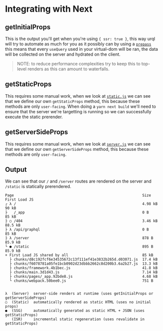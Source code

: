 # Integrating with Next

## getInitialProps

This is the output you'll get when you're using `{ ssr: true }`, this way urql will try to automate
as much for you as it possibly can by using a [`prepass`](https://github.com/FormidableLabs/react-ssr-prepass)
this means that every `useQuery` used in your virtual-dom will be ran, the data will be collected on the server
and hydrated on the client.

> NOTE: to reduce performance complexities try to keep this to top-level renders as this can amount to waterfalls.

## getStaticProps

This requires some manual work, when we look at [`static.js`](./pages/static.js) we can see that we define our own
`getStaticProps` method, this because these methods are only `user-facing`. When doing a `yarn next build` we'll need to
ensure that the server we're targetting is running so we can successfully execute the static prerender.

## getServerSideProps

This requires some manual work, when we look at [`server.js`](./pages/server.js) we can see that we define our own
`getServerSideProps` method, this because these methods are only `user-facing`.

## Output

We can see that our `/` and `/server` routes are rendered on the server and `/static` is statically prerendered.

```
Page                                                           Size     First Load JS
┌ λ /                                                          4.98 kB          90 kB
├   /_app                                                      0 B              85 kB
├ ○ /404                                                       3.46 kB        88.5 kB
├ λ /api/graphql                                               0 B              85 kB
├ λ /server                                                    878 B          85.9 kB
└ ● /static                                                    895 B          85.9 kB
+ First Load JS shared by all                                  85 kB
  ├ chunks/d8c192fcf6e34535672c13f111ef41e3832b265d.d03071.js  17.4 kB
  ├ chunks/f6078781a05fe1bcb0902d23dbbb2662c8d200b3.6a2b27.js  13.3 kB
  ├ chunks/framework.4b1bec.js                                 41.8 kB
  ├ chunks/main.3d1d43.js                                      7.14 kB
  ├ chunks/pages/_app.92bde8.js                                4.68 kB
  └ chunks/webpack.50bee0.js                                   751 B


λ  (Server)  server-side renders at runtime (uses getInitialProps or getServerSideProps)
○  (Static)  automatically rendered as static HTML (uses no initial props)
●  (SSG)     automatically generated as static HTML + JSON (uses getStaticProps)
   (ISR)     incremental static regeneration (uses revalidate in getStaticProps)
```
